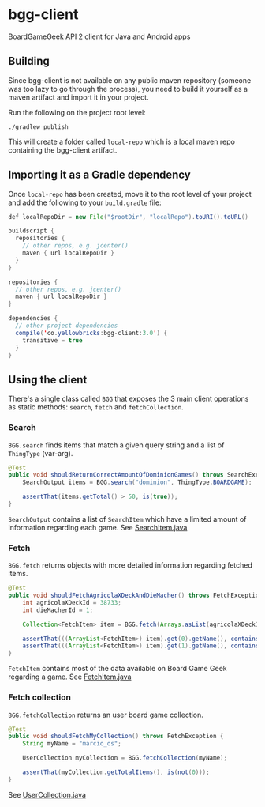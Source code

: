 # bgg-client
BoardGameGeek API 2 client for Java and Android apps

## Building
Since bgg-client is not available on any public maven repository (someone was too lazy to go through the process), you need to build it yourself as a maven artifact and import it in your project.

Run the following on the project root level:
```
./gradlew publish
```

This will create a folder called `local-repo` which is a local maven repo containing the bgg-client artifact.

## Importing it as a Gradle dependency
Once `local-repo` has been created, move it to the root level of your project and add the following to your `build.gradle` file:

```java
def localRepoDir = new File("$rootDir", "localRepo").toURI().toURL()

buildscript {
  repositories {
    // other repos, e.g. jcenter()
    maven { url localRepoDir }
  }
}

repositories {
  // other repos, e.g. jcenter()
  maven { url localRepoDir }
}

dependencies {
  // other project dependencies
  compile('co.yellowbricks:bgg-client:3.0') {
    transitive = true
  }
}
```

## Using the client
There's a single class called `BGG` that exposes the 3 main client operations as static methods: `search`, `fetch` and `fetchCollection`.

### Search
`BGG.search` finds items that match a given query string and a list of `ThingType` (var-arg).

```java
@Test
public void shouldReturnCorrectAmountOfDominionGames() throws SearchException {
    SearchOutput items = BGG.search("dominion", ThingType.BOARDGAME);

    assertThat(items.getTotal() > 50, is(true));
}
```

`SearchOutput` contains a list of `SearchItem` which have a limited amount of information regarding each game. See [SearchItem.java](src/main/java/co/yellowbricks/bggclient/search/domain/SearchItem.java)

### Fetch
`BGG.fetch` returns objects with more detailed information regarding fetched items.

```java
@Test
public void shouldFetchAgricolaXDeckAndDieMacher() throws FetchException {
    int agricolaXDeckId = 38733;
    int dieMacherId = 1;

    Collection<FetchItem> item = BGG.fetch(Arrays.asList(agricolaXDeckId, dieMacherId));

    assertThat(((ArrayList<FetchItem>) item).get(0).getName(), containsString("Agricola"));
    assertThat(((ArrayList<FetchItem>) item).get(1).getName(), containsString("Macher"));
}
```

`FetchItem` contains most of the data available on Board Game Geek regarding a game. See [FetchItem.java](src/main/java/co/yellowbricks/bggclient/fetch/domain/FetchItem.java)

### Fetch collection
`BGG.fetchCollection` returns an user board game collection.

```java
@Test
public void shouldFetchMyCollection() throws FetchException {
    String myName = "marcio_os";

    UserCollection myCollection = BGG.fetchCollection(myName);

    assertThat(myCollection.getTotalItems(), is(not(0)));
}
```

See [UserCollection.java](src/main/java/co/yellowbricks/bggclient/fetch/domain/UserCollection.java)
